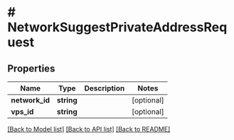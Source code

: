 # # NetworkSuggestPrivateAddressRequest

## Properties

Name | Type | Description | Notes
------------ | ------------- | ------------- | -------------
**network_id** | **string** |  | [optional]
**vps_id** | **string** |  | [optional]

[[Back to Model list]](../../README.md#models) [[Back to API list]](../../README.md#endpoints) [[Back to README]](../../README.md)
